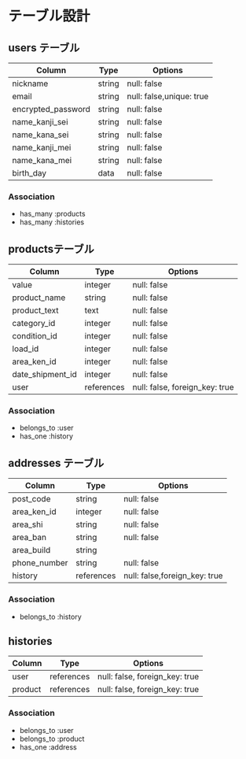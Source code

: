 # テーブル設計

## users テーブル

| Column             | Type   | Options                  |
| ------------------ | ------ | ------------------------ |
| nickname           | string | null: false              |
| email              | string | null: false,unique: true |
| encrypted_password | string | null: false              |
| name_kanji_sei     | string | null: false              |
| name_kana_sei      | string | null: false              |
| name_kanji_mei     | string | null: false              |
| name_kana_mei      | string | null: false              |
| birth_day          | data   | null: false              |

### Association
- has_many :products
- has_many :histories

## productsテーブル

| Column           | Type       | Options                        |
| ---------------- | ---------- | ------------------------------ |
| value            | integer    | null: false                    |
| product_name     | string     | null: false                    |
| product_text     | text       | null: false                    |
| category_id      | integer    | null: false                    |
| condition_id     | integer    | null: false                    |
| load_id          | integer    | null: false                    |
| area_ken_id      | integer    | null: false                    |
| date_shipment_id | integer    | null: false                    |
| user             | references | null: false, foreign_key: true |

### Association
- belongs_to :user
- has_one :history

## addresses テーブル

| Column           | Type       | Options                        |
| ---------------- | ---------- | ------------------------------ |
| post_code        | string     | null: false                    |
| area_ken_id      | integer    | null: false                    |
| area_shi         | string     | null: false                    |
| area_ban         | string     | null: false                    |
| area_build       | string     |                                |
| phone_number     | string     | null: false                    |
| history          | references | null: false,foreign_key: true  |

### Association
- belongs_to :history

## histories

| Column  | Type       | Options                        |
| ------- | ---------- | ------------------------------ |
| user    | references | null: false, foreign_key: true |
| product | references | null: false, foreign_key: true |

### Association
- belongs_to :user
- belongs_to :product
- has_one :address